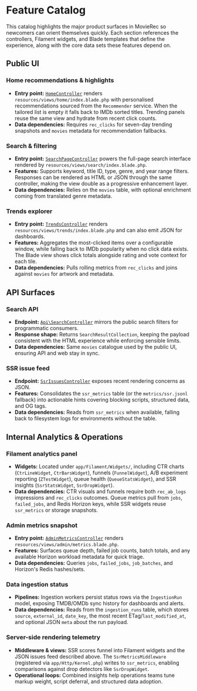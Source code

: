 # Feature Catalog

This catalog highlights the major product surfaces in MovieRec so newcomers can orient themselves quickly. Each section references the controllers, Filament widgets, and Blade templates that define the experience, along with the core data sets these features depend on.

## Public UI

### Home recommendations & highlights
- **Entry point:** [`HomeController`](../app/Http/Controllers/HomeController.php) renders `resources/views/home/index.blade.php` with personalised recommendations sourced from the `Recommender` service. When the tailored list is empty it falls back to IMDb sorted titles. Trending panels reuse the same view and hydrate from recent click counts.
- **Data dependencies:** Requires `rec_clicks` for seven-day trending snapshots and `movies` metadata for recommendation fallbacks.

### Search & filtering
- **Entry point:** [`SearchPageController`](../app/Http/Controllers/SearchPageController.php) powers the full-page search interface rendered by `resources/views/search/index.blade.php`.
- **Features:** Supports keyword, title ID, type, genre, and year range filters. Responses can be rendered as HTML or JSON through the same controller, making the view double as a progressive enhancement layer.
- **Data dependencies:** Relies on the `movies` table, with optional enrichment coming from translated genre metadata.

### Trends explorer
- **Entry point:** [`TrendsController`](../app/Http/Controllers/TrendsController.php) renders `resources/views/trends/index.blade.php` and can also emit JSON for dashboards.
- **Features:** Aggregates the most-clicked items over a configurable window, while falling back to IMDb popularity when no click data exists. The Blade view shows click totals alongside rating and vote context for each tile.
- **Data dependencies:** Pulls rolling metrics from `rec_clicks` and joins against `movies` for artwork and metadata.

## API Surfaces

### Search API
- **Endpoint:** [`Api\SearchController`](../app/Http/Controllers/Api/SearchController.php) mirrors the public search filters for programmatic consumers.
- **Response shape:** Returns `SearchResultCollection`, keeping the payload consistent with the HTML experience while enforcing sensible limits.
- **Data dependencies:** Same `movies` catalogue used by the public UI, ensuring API and web stay in sync.

### SSR issue feed
- **Endpoint:** [`SsrIssuesController`](../app/Http/Controllers/SsrIssuesController.php) exposes recent rendering concerns as JSON.
- **Features:** Consolidates the `ssr_metrics` table (or the `metrics/ssr.jsonl` fallback) into actionable hints covering blocking scripts, structured data, and OG tags.
- **Data dependencies:** Reads from `ssr_metrics` when available, falling back to filesystem logs for environments without the table.

## Internal Analytics & Operations

### Filament analytics panel
- **Widgets:** Located under `app/Filament/Widgets/`, including CTR charts (`CtrLineWidget`, `CtrBarsWidget`), funnels (`FunnelWidget`), A/B experiment reporting (`ZTestWidget`), queue health (`QueueStatsWidget`), and SSR insights (`SsrStatsWidget`, `SsrDropWidget`).
- **Data dependencies:** CTR visuals and funnels require both `rec_ab_logs` impressions and `rec_clicks` outcomes. Queue metrics pull from `jobs`, `failed_jobs`, and Redis Horizon keys, while SSR widgets reuse `ssr_metrics` or storage snapshots.

### Admin metrics snapshot
- **Entry point:** [`AdminMetricsController`](../app/Http/Controllers/AdminMetricsController.php) renders `resources/views/admin/metrics.blade.php`.
- **Features:** Surfaces queue depth, failed job counts, batch totals, and any available Horizon workload metadata for quick triage.
- **Data dependencies:** Queries `jobs`, `failed_jobs`, `job_batches`, and Horizon's Redis hashes/sets.

### Data ingestion status
- **Pipelines:** Ingestion workers persist status rows via the `IngestionRun` model, exposing TMDB/OMDb sync history for dashboards and alerts.
- **Data dependencies:** Reads from the `ingestion_runs` table, which stores `source`, `external_id`, `date_key`, the most recent ETag/`last_modified_at`, and optional JSON `meta` about the run payload.

### Server-side rendering telemetry
- **Middleware & views:** SSR scores funnel into Filament widgets and the JSON issues feed described above. The `SsrMetricsMiddleware` (registered via `app/Http/Kernel.php`) writes to `ssr_metrics`, enabling comparisons against drop detectors like `SsrDropWidget`.
- **Operational loops:** Combined insights help operations teams tune markup weight, script deferral, and structured data adoption.
